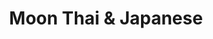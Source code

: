 ---
layout: place
title: "Moon Thai & Japanese"
permalink: /florida/royal-palm-beach/moon-thai-japanese.html
stateAbbr: FL
stateName: Florida
cityName: Royal Palm Beach
seo:
  name: "Moon Thai & Japanese"
  type: Restaurant
  links: null
description: "Moon Thai & Japanese serves delicious sushi in Royal Palm Beach, Florida. Try fresh Japanese dishes for a great dining experience. "
place_id: ChIJifgqWg8v2YgR7DiIFKb_qfY
photos:
  - name: >-
      places/ChIJifgqWg8v2YgR7DiIFKb_qfY/photos/AeeoHcJkC0gEn9vhVgdytN_3mZThUTXI2I-aQCnQw9eupB9tOqoJ2O1V6r2R55HGiUYqqEMTwGchvZFRieimGxiCIm0vuy1J5XUQb601GsSdvR82cPhLI3N2ZSCyzrFUsw0sNgXg2MOJVbKsWgLzmhsM8URmj7gQxFbtPbEHAMrOai2AGOMy1pC2bE5ENmhT8FT238twQtvAmbKmiljgVdIcem7LYqJrxOrghH_yUsAEOCuM2_mfdjE7xIrmKwE2MFMKqo4Pcn1Us_kjVWy3IQ0Op7r-WRABv0GBdBzEKP108zjNuA
    widthPx: 1064
    heightPx: 598
    authorAttributions:
      - displayName: Moon Thai & Japanese
        uri: https://maps.google.com/maps/contrib/109189976221652248939
        photoUri: >-
          https://lh3.googleusercontent.com/a-/ALV-UjVV5gzOwD5PYJ2fTvl5nxC0b8STz0dEXZFjD88YvEc9_IoL0umg=s100-p-k-no-mo
    flagContentUri: >-
      https://www.google.com/local/imagery/report/?cb_client=maps_api_places.places_api&image_key=!1e10!2sAF1QipOpAXZETJLE7Z-wb3wXkHERgxMZMptxodPh75yN&hl=en-US
    googleMapsUri: >-
      https://www.google.com/maps/place//data=!3m4!1e2!3m2!1sAF1QipOpAXZETJLE7Z-wb3wXkHERgxMZMptxodPh75yN!2e10!4m2!3m1!1s0x88d92f0f5a2af889:0xf6a9ffa6148838ec
  - name: >-
      places/ChIJifgqWg8v2YgR7DiIFKb_qfY/photos/AeeoHcItG4xtKa84QtkbbNvA2ofU8dBI-pyT0xE7TGZL2ThUv-_pghlR8ZOzw9UQXWwf-cMuI2fCdPICpHcCbpCyBJH90iXfU55p8R66IFqurml8DsSxiJ1jC8lYHKSjwGH-gOZsKPXspsZR3v3Igj6rd41wradTmR579VWq-4Ysf_ZZ63dexoH28gxM2Gyc42cmFsTDjYjNqTbACiKFIasvyKQKqrW3OuqsDNIEyThz-cpS2tuuhc4MRraD7haIF3OuCL3tOOvGw-5aEyNSgr8tecs2x4pOhSANWVahgQuq2yjukX6Q01a2z5hHM9CrSvLjnLEF59hNvM_Ad4mWAkxFO1oignc53z5XwaHZdGHSCnQ7ikCyD6NGBqNJezYQdVLi7WWjve6xz_9wQpVktKvqcIZgBwQUIa6UrV4XauhzA3eaXJPLisud0Zz8ix89Uw
    widthPx: 2560
    heightPx: 1920
    authorAttributions:
      - displayName: Bradley Forrester
        uri: https://maps.google.com/maps/contrib/115897896786775193963
        photoUri: >-
          https://lh3.googleusercontent.com/a/ACg8ocKA1WXzFwxJMIE9seNb0DucLuS9Cny2z88mW7UJpJXCFsHdGw=s100-p-k-no-mo
    flagContentUri: >-
      https://www.google.com/local/imagery/report/?cb_client=maps_api_places.places_api&image_key=!1e10!2sCIABIhADydERai_kMGfXOpQACvvs&hl=en-US
    googleMapsUri: >-
      https://www.google.com/maps/place//data=!3m4!1e2!3m2!1sCIABIhADydERai_kMGfXOpQACvvs!2e10!4m2!3m1!1s0x88d92f0f5a2af889:0xf6a9ffa6148838ec
  - name: >-
      places/ChIJifgqWg8v2YgR7DiIFKb_qfY/photos/AeeoHcIIwRjEDyg_O-8RaTCU7Ny01JZAD38CEAzg67vjJI42Z4agpi9TsP5d4h9sam8ukOAi8xXMlwj9TCz8PnFvWVb-odjLxqOH2-o5PevzBoJqnEkGkihBpcSVqECXvSM9BWc9r-_6DoPN2cYYppHWsjhsLL2T-9lGOIKyiGS6mCpJj1_fv8lHeyTpYwObFBY68j4C1o5VB2u0EExz3h7jKUUYijhBlL9mV8OpCqyWg7CM-gYAlbPPMBZU9ADQzm50y4znRz1PJC1PqMnhY1hrMdasHfz-18YgWAg99abXM18NMA
    widthPx: 819
    heightPx: 547
    authorAttributions:
      - displayName: Moon Thai & Japanese
        uri: https://maps.google.com/maps/contrib/109189976221652248939
        photoUri: >-
          https://lh3.googleusercontent.com/a-/ALV-UjVV5gzOwD5PYJ2fTvl5nxC0b8STz0dEXZFjD88YvEc9_IoL0umg=s100-p-k-no-mo
    flagContentUri: >-
      https://www.google.com/local/imagery/report/?cb_client=maps_api_places.places_api&image_key=!1e10!2sAF1QipMO8OJUtaL5ygnB7A0cDjxQvlr7ClFP0CWjkdg0&hl=en-US
    googleMapsUri: >-
      https://www.google.com/maps/place//data=!3m4!1e2!3m2!1sAF1QipMO8OJUtaL5ygnB7A0cDjxQvlr7ClFP0CWjkdg0!2e10!4m2!3m1!1s0x88d92f0f5a2af889:0xf6a9ffa6148838ec
  - name: >-
      places/ChIJifgqWg8v2YgR7DiIFKb_qfY/photos/AeeoHcJUqIs-kYfq0m_Tv21rZEYsnJDh_n2rUtF69PJ_XVPNqQ8SSzwPSMQ1kfcpLFpds10o9u1vVvRyyvVnEfDDagiNV0cdQVfjaEmZyXrM2N6AbgrDZQrvlDOGEpxdZwJ9hMp-Dt7oBb9QR7oEntH76BSBopkq2SExBOJVRUIYxZhf8r7DnZSvfX6R3qv5FQd4XhWQvNEvaNTmwOCFvnqEVAln6rjM9e5hP_47Lkk2FFbSjMsDKlhEM7Y2sXKMV0d5-Wsa2rr-9kObTINMJKBYUeOUazcJsHdXfH2CJJwk11xLDg
    widthPx: 1200
    heightPx: 544
    authorAttributions:
      - displayName: Moon Thai & Japanese
        uri: https://maps.google.com/maps/contrib/109189976221652248939
        photoUri: >-
          https://lh3.googleusercontent.com/a-/ALV-UjVV5gzOwD5PYJ2fTvl5nxC0b8STz0dEXZFjD88YvEc9_IoL0umg=s100-p-k-no-mo
    flagContentUri: >-
      https://www.google.com/local/imagery/report/?cb_client=maps_api_places.places_api&image_key=!1e10!2sAF1QipNx02onb7g8S7QFUsf9vrNfJjRwJCWVZfvIQR-4&hl=en-US
    googleMapsUri: >-
      https://www.google.com/maps/place//data=!3m4!1e2!3m2!1sAF1QipNx02onb7g8S7QFUsf9vrNfJjRwJCWVZfvIQR-4!2e10!4m2!3m1!1s0x88d92f0f5a2af889:0xf6a9ffa6148838ec
  - name: >-
      places/ChIJifgqWg8v2YgR7DiIFKb_qfY/photos/AeeoHcJZVmMExPNw75lyeFjwxxh7bMKlUEm_FI1y-7KrYHIAlwZpPKh21fXee5qNkJI14eYBeeMRiuKyo35OvdaX32N1j8Zu3XABCp2H3y39SNOFB-N37sFHUjXkvBBzDAx-NDZhAs4hR1yZqkRkBq3vKF27wvSOXsJc55A_EC4pH7V-Xr6FHEvtaANFrUQGYRhyIY_e-2x7JQLBi1rP3yzM3fEEM5nwc4hCR5sAhGPllznY91mbt2GSCGkiz02sjZOcexvETllg2v5zwe0uDkm2lMKrnSSMJjGX768-_IloEn4hcH_XzoE11MHCTv8d_jxYZSwDDJIGKhIwYQSBR6ReUkOZ5Ij919OrKMa-uEh27yiy6vbwihGyToEQQnlbhMKW0Y_Kp-aIo5_sEsBfJQ1hPU6AEBQc8om17oQDgQMyVPHhBmqS
    widthPx: 3024
    heightPx: 4032
    authorAttributions:
      - displayName: jenny chamudis
        uri: https://maps.google.com/maps/contrib/101274712412155568907
        photoUri: >-
          https://lh3.googleusercontent.com/a-/ALV-UjVTr-qJjai7IbRq4_OiF1N2kTJ3JxTP0G8XF3TaBxbYBmkP26hT=s100-p-k-no-mo
    flagContentUri: >-
      https://www.google.com/local/imagery/report/?cb_client=maps_api_places.places_api&image_key=!1e10!2sCIHM0ogKEICAgIDJpO64sQE&hl=en-US
    googleMapsUri: >-
      https://www.google.com/maps/place//data=!3m4!1e2!3m2!1sCIHM0ogKEICAgIDJpO64sQE!2e10!4m2!3m1!1s0x88d92f0f5a2af889:0xf6a9ffa6148838ec
  - name: >-
      places/ChIJifgqWg8v2YgR7DiIFKb_qfY/photos/AeeoHcJooTQLg9WyY-jxUzqf_UamnEjGHkWu8ZHTeqasXEHxZAHSXaFZ4t86aWCbJlJLzM1YHBTTuUW_Ii4F89KHIYL7OtsXvZDsEp8jqoNx20P2wc1bpaGPiAxhL7bZsISWxX2DnJJXUp8ZpMFTO53WVl7qalGbTHGC6WPPPZmfXsPLu28PJkvg43PcMWoD2K9rS6nGEf8EZdGSS7lqdJjFZg4IT_93c46rTI0DgHb8st1-G-fVyaqoGoJzXpNyUF4AMbbWVmPcpquWB2skwtREGseWbzMUkntaoN4e6IRd46-mgVpyA_RKIp1Qul9MY3VTB3LSUp3k8CN27UFkKbDTJ1XeXfipLWBsqgiwuCd2TGx50DPS7frIviIqu1A61DLn79odkWeK6_yF0c83pcbfJk1NfkJ_3P4cSkXKbmzk5yo9PQ
    widthPx: 3024
    heightPx: 4032
    authorAttributions:
      - displayName: Adam Berliner
        uri: https://maps.google.com/maps/contrib/112558791744162922793
        photoUri: >-
          https://lh3.googleusercontent.com/a-/ALV-UjUwCq6kSD-gitO4vmEQIgc23vIyOeeDm4CE2EWNjhqQ3ece6n8mIQ=s100-p-k-no-mo
    flagContentUri: >-
      https://www.google.com/local/imagery/report/?cb_client=maps_api_places.places_api&image_key=!1e10!2sCIHM0ogKEICAgMCgzIPzRQ&hl=en-US
    googleMapsUri: >-
      https://www.google.com/maps/place//data=!3m4!1e2!3m2!1sCIHM0ogKEICAgMCgzIPzRQ!2e10!4m2!3m1!1s0x88d92f0f5a2af889:0xf6a9ffa6148838ec
  - name: >-
      places/ChIJifgqWg8v2YgR7DiIFKb_qfY/photos/AeeoHcLaif5VcWZ8tMs555_sOtzmSDCq3NdBNDZBnX9Ii_6iUb379DQndtC5N0_8geWVjAhbxiAh1RPjoO37408-hAirIMMyZZJfLJQzrqoh3hp94KdCcf-_lPqohxa4jQF7g_IqbcGd8q0xEy3HyTYxDQhsYpDUGMF2adpAQeXjUvt0x0w__AWiFoUGLjIh4E0QzoPmrv0OUaTGPejMeItz34ofOyi7QEKJ2ODSbRfoYIP9yTXq3PkZpW3AtZYBBPZNnUl9KJb9JGa1TsWIlerAJeRqjtKbTJi7kTgVamiC8JdhLilHRzTX_HgMMmwNIFtJjFcpteBqwFF4vUxCVNtqZrEFY3ak6zQ22PQfqBclUvRyDK1Y_8siH03EeGLJLEtJRU6pEmyMj1GO0J23wGIo510CaSv_8V0PZyFPIZF5yXgCYldvv4St1rOJyZvHJB_p
    widthPx: 4000
    heightPx: 3000
    authorAttributions:
      - displayName: PETER MARTINS
        uri: https://maps.google.com/maps/contrib/109132866990856515074
        photoUri: >-
          https://lh3.googleusercontent.com/a/ACg8ocKt-V7EhUxnDc7ZE6UR60DpnaPjDVXOAxY4uYUHGzEIIndzZPQo=s100-p-k-no-mo
    flagContentUri: >-
      https://www.google.com/local/imagery/report/?cb_client=maps_api_places.places_api&image_key=!1e10!2sCIABIhADycTjFQGfIGfS-AUACdIT&hl=en-US
    googleMapsUri: >-
      https://www.google.com/maps/place//data=!3m4!1e2!3m2!1sCIABIhADycTjFQGfIGfS-AUACdIT!2e10!4m2!3m1!1s0x88d92f0f5a2af889:0xf6a9ffa6148838ec
  - name: >-
      places/ChIJifgqWg8v2YgR7DiIFKb_qfY/photos/AeeoHcLIkOXDcJ-Sq16xb_JOqavCcRgdY065ng-nzlVc21CbYjvuZUKexCJYWBFH8Y1SArP4gP5TmlI0W7ylfe9nJg4709L22pxVxe8Qdk9W_aPj5ZecvQsetIQRzgEPKysEBUW0zj18YF9Dz9fOYBJGOkodcyicBdswB5xuSqSfeUXbilEVpNQGbyu0bWlZ9cdcF6JbGuqnDGDbECYhHaQpmtC01TkCVXlp91ItrxzfTJVa9plj_XfGJHsHPnF9-brOC4MrH_w34_szI8hZ1tqC27gpZJuykYhQDI5d87Nz8i2FeyPj0k6kQVdWPiuR5Aj46Ofd_TcOWEd0DFQbUl5QP8zEDFTHS-aWa3e2G-Bm2LB-gIpbOyrdSriLeTiv2jFoXKZuJEz4FyyVZU_zkI3Zhm744Q2_WYE3E9BnVXyyUzYoR2Iv
    widthPx: 3000
    heightPx: 4000
    authorAttributions:
      - displayName: Deadeye
        uri: https://maps.google.com/maps/contrib/111767310417157273632
        photoUri: >-
          https://lh3.googleusercontent.com/a-/ALV-UjWs_tO664LevQHf6VooV6_lxeqvdazOxuRCqkPakCBvLKFQ7_yn-A=s100-p-k-no-mo
    flagContentUri: >-
      https://www.google.com/local/imagery/report/?cb_client=maps_api_places.places_api&image_key=!1e10!2sCIHM0ogKEICAgIDvnOuL9AE&hl=en-US
    googleMapsUri: >-
      https://www.google.com/maps/place//data=!3m4!1e2!3m2!1sCIHM0ogKEICAgIDvnOuL9AE!2e10!4m2!3m1!1s0x88d92f0f5a2af889:0xf6a9ffa6148838ec
  - name: >-
      places/ChIJifgqWg8v2YgR7DiIFKb_qfY/photos/AeeoHcLdxeCmjPqcZt4zHdkYCMRErfI21W9M8Anm3-vwDan-qgVktcb9PYjO9OjvFXY9j_L3UWTSw42tIC_qVBrEYM0m-jn8zG24ajAY3EyLQ82dQtcFeoDfLeNZrRj0vSUpTSqyz8FG3TBMOiCve4xvr8FvgR5JCCIZtkGxiKZBCur3xrIdZybgak6tIwFDIw8VG6u5SrSlMp_QiKdeOcvyLmSWBbYWGXhIEeARDf3n-QDaJJ6hZIRl9AuACsLDxMMNhxnCf3IhLgAA6rEsX2eR-Z2AFFd0OYydzj1jjQ-GfxrWFf-4s0CK_16J9QZHv0Yv36-GSk6eJlC2BBvwkVBT3xfdewr6P-ObVqxdE-tQvLfNgjuZa0j0uQcZO6ED7twBn-5ab2sjrwEyhd5ARvLtWU_CiKcFlBkRSrtalWktZm5C1wxy
    widthPx: 4032
    heightPx: 3024
    authorAttributions:
      - displayName: Nguyen Dorithy
        uri: https://maps.google.com/maps/contrib/102982054137260384992
        photoUri: >-
          https://lh3.googleusercontent.com/a-/ALV-UjV8TAOUj4U7Zc8D0qwVGH68NfWD6kySLNvQc0vjx49RcVjRfB1d=s100-p-k-no-mo
    flagContentUri: >-
      https://www.google.com/local/imagery/report/?cb_client=maps_api_places.places_api&image_key=!1e10!2sCIHM0ogKEICAgIDelLDX1AE&hl=en-US
    googleMapsUri: >-
      https://www.google.com/maps/place//data=!3m4!1e2!3m2!1sCIHM0ogKEICAgIDelLDX1AE!2e10!4m2!3m1!1s0x88d92f0f5a2af889:0xf6a9ffa6148838ec
  - name: >-
      places/ChIJifgqWg8v2YgR7DiIFKb_qfY/photos/AeeoHcLKuDg6mUNbb5aMmLU917yJiLTDbGfNWdXbZEjHz6f-YrXSKJRuZ2MkBwrFawQSVOgKtD_NDl-5i_ZRIT92vR_-0mopy_9L-rcUN5yVwz_jLcPppfa7RrYG2zvE62WhDS5OPeEI8PPw3BoLpLWYQ91hoagSsSpNU60bndI_5JRx3RnbcOlWW5FnVp21whobS36Amyde0ZuSshTq7Y3OKshhQo8SsbFR8wD_yEeCBu_t-5ylnX4PVbjWnse65KrcqjIjM-P1XxM7ALsfMJB0qknglMkn6RKD525-VCcVsp8HRWRutKOff1Bq4HF9wLBZZOb9BKQ44DkZZGzKhqIBlIl6X8l3eTkj54US-zCDgVO0qDn8mKzT45Bb9sC-5mSxwX0zzS8fjo5zwPsobYjL0VOf6whzIcoGLQFHeamIyItMXA
    widthPx: 3024
    heightPx: 4032
    authorAttributions:
      - displayName: Erica Nicole Moses
        uri: https://maps.google.com/maps/contrib/101701946962742523328
        photoUri: >-
          https://lh3.googleusercontent.com/a-/ALV-UjVzloRkyU0No7CyGLoQsPMBTtVGKs39vIAFwnRNKo_w2I0d2_Ug=s100-p-k-no-mo
    flagContentUri: >-
      https://www.google.com/local/imagery/report/?cb_client=maps_api_places.places_api&image_key=!1e10!2sCIHM0ogKEICAgIDyybyEeg&hl=en-US
    googleMapsUri: >-
      https://www.google.com/maps/place//data=!3m4!1e2!3m2!1sCIHM0ogKEICAgIDyybyEeg!2e10!4m2!3m1!1s0x88d92f0f5a2af889:0xf6a9ffa6148838ec
address: '11071 Southern Blvd #100, Royal Palm Beach, FL 33411, USA'
street: '11071 Southern Blvd #100'
city: Royal Palm Beach
state: FL
zip: '33411'
country: USA
neighborhood: null
latitude: '26.682247'
longitude: '-80.225469'
accessibility_options:
  wheelchairAccessibleParking: true
  wheelchairAccessibleEntrance: true
  wheelchairAccessibleRestroom: true
  wheelchairAccessibleSeating: true
business_status: OPERATIONAL
name: Moon Thai & Japanese
google_maps_links:
  directionsUri: >-
    https://www.google.com/maps/dir//''/data=!4m7!4m6!1m1!4e2!1m2!1m1!1s0x88d92f0f5a2af889:0xf6a9ffa6148838ec!3e0
  placeUri: https://maps.google.com/?cid=17774018493168498924
  writeAReviewUri: >-
    https://www.google.com/maps/place//data=!4m3!3m2!1s0x88d92f0f5a2af889:0xf6a9ffa6148838ec!12e1
  reviewsUri: >-
    https://www.google.com/maps/place//data=!4m4!3m3!1s0x88d92f0f5a2af889:0xf6a9ffa6148838ec!9m1!1b1
  photosUri: >-
    https://www.google.com/maps/place//data=!4m3!3m2!1s0x88d92f0f5a2af889:0xf6a9ffa6148838ec!10e5
primary_type: Thai Restaurant
opening_hours:
  regular: null
  current: null
secondary_opening_hours:
  regular:
    weekdayDescriptions: null
    type: null
  current:
    weekdayDescriptions: null
    type: null
phone: null
price_level: null
price_range: null
rating: null
rating_count: 0
website: null
reviews: null
parking_options: null
payment_options: null
allow_dogs: null
curbside_pickup: null
delivery: null
dine_in: null
good_for_children: null
good_for_groups: null
good_for_sports: null
live_music: null
menu_for_children: null
outdoor_seating: null
reservable: null
restroom: null
serves_beer: null
serves_breakfast: null
serves_brunch: null
serves_cocktails: null
serves_coffee: null
serves_dinner: null
serves_dessert: null
serves_lunch: null
serves_vegetarian_food: null
serves_wine: null
takeout: null
summary: null

---